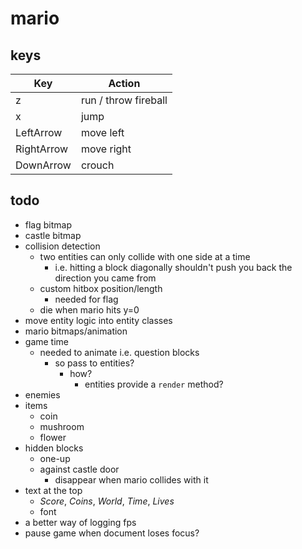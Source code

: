 # mario

## keys

| Key        | Action               |
| ---------- | -------------------- |
| z          | run / throw fireball |
| x          | jump                 |
| LeftArrow  | move left            |
| RightArrow | move right           |
| DownArrow  | crouch               |

## todo

- flag bitmap
- castle bitmap
- collision detection
  - two entities can only collide with one side at a time
    - i.e. hitting a block diagonally shouldn't push you back the direction you came from
  - custom hitbox position/length
    - needed for flag
  - die when mario hits y=0
- move entity logic into entity classes
- mario bitmaps/animation
- game time
  - needed to animate i.e. question blocks
    - so pass to entities?
      - how?
        - entities provide a `render` method?
- enemies
- items
  - coin
  - mushroom
  - flower
- hidden blocks
  - one-up
  - against castle door
    - disappear when mario collides with it
- text at the top
  - _Score_, _Coins_, _World_, _Time_, _Lives_
  - font
- a better way of logging fps
- pause game when document loses focus?
